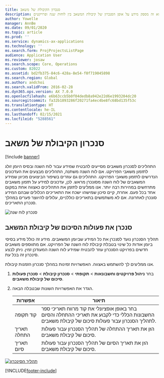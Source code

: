 ```yaml
---
title: סנכרון הקיבולת של משאב
description: נושא זה מספק מידע על אופן הסנכרון של קיבולת המשאב בין לוחות שנה ופרויקטים.
author: Yowelle
manager: AnnBe
ms.date: 09/01/2020
ms.topic: article
ms.prod: ''
ms.service: dynamics-ax-applications
ms.technology: ''
ms.search.form: ProjProjectsListPage
audience: Application User
ms.reviewer: josaw
ms.search.scope: Core, Operations
ms.custom: 82022
ms.assetid: bd2fb375-84c6-428a-8e54-f0f719045898
ms.search.region: Global
ms.author: andchoi
ms.search.validFrom: 2016-02-28
ms.dyn365.ops.version: AX 7.0.0
ms.openlocfilehash: e6b63ccb5b0f04dedb8a942e22d6e1993204dc20
ms.sourcegitcommit: fa32b1893286f20271fa4ec4be8fc68bd135f53c
ms.translationtype: HT
ms.contentlocale: he-IL
ms.lasthandoff: 02/15/2021
ms.locfileid: "5288561"
---
```

# <a name="synchronize-resource-capacity"></a>סנכרון הקיבולת של משאב

[!include [banner](../includes/banner.md)]

התהליכים לסנכרון משאבים מסייעים להבטיח שמידע עבור לוח השנה ובסיס היומן זולג לתזמון משאבי הפרויקט. אם לוח השנה משתנה, התהליכים מבצעים את העדכונים הנדרשים לתזמון משאבי הפרויקט. התהליכים גם עוזרים בשיפור הביצועים מכיוון שמידע המשאבים של לוח השנה מסונכרן מראש. לכן, עדכונים למידע על תזמון משאבים מתרחשים במהירות רבה יותר. אנו ממליצים לתזמן את התהליכים כאצווה אחת במקום אחד בכל פעם. אחרת, קיים סיכון שמישהו ישכח את התאריכים הכלולים שבהם המידע סונכרן לאחרונה. אם לא משתמשים בתאריכים כוללניים, עלולים להיווצר פערים במהלך סנכרון התאריכים.

![סנכרון לוח שנה](./media/projectresourcing04-1024x471.jpg)

## <a name="synchronize-resource-capacity-roll-ups"></a>סנכרן את פעולות הסיכום של קיבולת המשאב

תהליך הסנכרון נועד לסנכרן את כל המידע שביומן המשאבים. מידע זה כולל מידע בסיסי ביומן אודות כל שינוי בטבלת קיבולת לוח השנה של הפרויקט. אם מתווספים משאבים חדשים בפרויקט הסנכרון עוזר להבטיח שמידע לוח השנה המעודכן זמין. ניתן לבצע סינכרון זה בכל עת.

אנו ממליצים לך להשתמש באצווה. האפשרויות זמינות במהלך סנכרון הזמנות קיבולת.

1. בחר **ניהול פרויקטים וחשבונאות** &gt; **תקופתי** &gt; **סנכרון קיבולת** &gt; **סנכרן פעולות סיכום של קיבולת משאבים**.
2. הגדר את האפשרויות השונות שבטבלה הבאה.

    | אפשרות      | תיאור |
    |-------------|-------------|
    | קוד תקופה | בחר באופן אופציונלי את קוד מרווח תאריכי ספר החשבונות הכללי כדי לקבוע את תאריכי ההתחלה והסיום לתהליך הסנכרון עבור פעולות סיכום של קיבולת משאבים. |
    | תאריך התחלה  | הזן את תאריך ההתחלה של תהליך הסנכרון עבור פעולות סיכום של קיבולת משאבים. |
    | תאריך סיום    | הזן את תאריך הסיום של תהליך הסנכרון עבור פעולות סיכום של קיבולת משאבים. |

[![תהליך הסינכרון](./media/projectresourcing09.jpg)](./media/projectresourcing09.jpg)


[!INCLUDE[footer-include](../includes/footer-banner.md)]